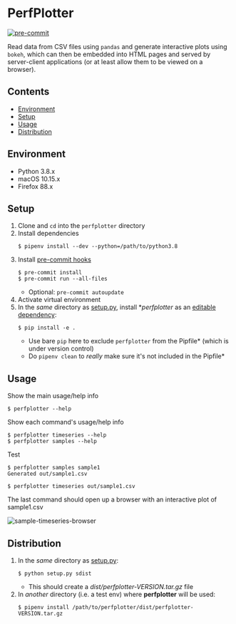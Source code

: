 # PerfPlotter

[![pre-commit](https://img.shields.io/badge/pre--commit-enabled-brightgreen?logo=pre-commit&logoColor=white)](https://github.com/pre-commit/pre-commit)

Read data from CSV files using `pandas` and generate interactive plots using `bokeh`, which can then be embedded into HTML pages and served by server-client applications (or at least allow them to be viewed on a browser).

## Contents

* [Environment](#environment)
* [Setup](#setup)
* [Usage](#usage)
* [Distribution](#distribution)

## Environment

* Python 3.8.x
* macOS 10.15.x
* Firefox 88.x

## Setup

1. Clone and `cd` into the `perfplotter` directory
1. Install dependencies
    ```none
    $ pipenv install --dev --python=/path/to/python3.8

    ```
1. Install [pre-commit hooks](https://pre-commit.com/)
    ```none
    $ pre-commit install
    $ pre-commit run --all-files

    ```
    * Optional: `pre-commit autoupdate`
1. Activate virtual environment
1. In the *same* directory as [setup.py](./setup.py), install **perfplotter* as an [editable dependency](https://pipenv-fork.readthedocs.io/en/latest/basics.html#editable-dependencies-e-g-e):
    ```none
    $ pip install -e .

    ```
    * Use bare `pip` here to exclude `perfplotter` from the Pipfile* (which is under version control)
    * Do `pipenv clean` to *really* make sure it's not included in the Pipfile*

## Usage

Show the main usage/help info

```none
$ perfplotter --help
```

Show each command's usage/help info

```none
$ perfplotter timeseries --help
$ perfplotter samples --help
```

Test

```none
$ perfplotter samples sample1
Generated out/sample1.csv

$ perfplotter timeseries out/sample1.csv
```

The last command should open up a browser with an interactive plot of sample1.csv

![sample-timeseries-browser](./docs/sample-timeseries-browser.gif)

## Distribution

1. In the *same* directory as [setup.py](./setup.py):
    ```none
    $ python setup.py sdist

    ```
    * This should create a *dist/perfplotter-VERSION.tar.gz* file
1. In *another* directory (i.e. a test env) where **perfplotter** will be used:
    ```none
    $ pipenv install /path/to/perfplotter/dist/perfplotter-VERSION.tar.gz

    ```

